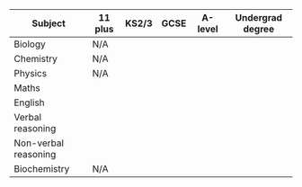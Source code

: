 		
<table style="width: 100%" table-layout="fixed">
	<thead>
		<tr>
			<th scope="column" id="subject">Subject</th>
			<th scope="column">11 plus</th>
			<th scope="column">KS2/3</th>
			<th scope="column">GCSE</th>
			<th scope="column">A-level</th>
			<th scope="column">Undergrad degree</th>
		</tr>
	</thead>
	<tbody>
		<tr>
			<td id="subject">Biology</td>
			<td>N/A</td>
			<td id="tick"></td>
			<td id="tick"></td>
			<td id="tick"></td>
			<td id="tick"></td>
		</tr>
		<tr>
			<td id="subject">Chemistry</td>
			<td>N/A</td>
			<td id="tick"></td>
			<td id="tick"></td>
			<td id="tick"></td>
			<td></td>
		</tr>
		<tr>
			<td id="subject">Physics</td>
			<td>N/A</td>
			<td id="tick"></td>
			<td></td>
			<td></td>
			<td></td>
		</tr>
		<tr>
			<td id="subject">Maths</td>
			<td id="tick"></td>
			<td id="tick"></td>
			<td></td>
			<td></td>
			<td></td>
		</tr>
		<tr>
			<td id="subject">English</td>
			<td id="tick"></td>
			<td id="tick"></td>
			<td></td>
			<td></td>
			<td></td>
		</tr>
		<tr>
			<td id="subject">Verbal reasoning</td>
			<td id="tick"></td>
			<td></td>
			<td></td>
			<td></td>
			<td></td>
		</tr>
		<tr>
			<td id="subject">Non-verbal reasoning</td>
			<td id="tick"></td>
			<td></td>
			<td></td>
			<td></td>
			<td></td>
		</tr>
		<tr>
			<td id="subject">Biochemistry</td>
			<td>N/A</td>
			<td></td>
			<td></td>
			<td></td>
			<td id="tick"></td>
		</tr>
	</tbody>
</table>
